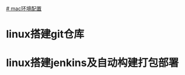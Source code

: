 <a href="https://github.com/noarter/mac/blob/master/mac%E7%8E%AF%E5%A2%83%E9%85%8D%E7%BD%AE"># mac环境配置</a>
# linux搭建git仓库
# linux搭建jenkins及自动构建打包部署

